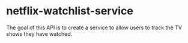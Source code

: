 # netflix-watchlist-service
The goal of this API is to create a service to allow users to track the TV shows they have watched.

